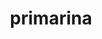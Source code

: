---
id: 730
title: primarina
types: [water,fairy]
image: https://raw.githubusercontent.com/PokeAPI/sprites/master/sprites/pokemon/730.png
---
